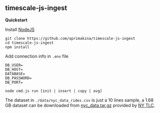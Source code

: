 ## timescale-js-ingest

**Quickstart**

Install [NodeJS](https://nodejs.org/en/download/)

```
git clone https://github.com/aprimakina/timescale-js-ingest
cd timescale-js-ingest
npm install
```

Add connection info in `.env` file

```
DB_USER=
DB_HOST=
DATABASE=
DB_PASSWORD=
DB_PORT=
```

```
node cmd.js run [init | insert | copy | avg]
```

The dataset in `./data/nyc_data_rides.csv` is just a 10 lines sample, a 1.68 GB dataset can be downloaded from [nyc_data.tar.gz](https://timescaledata.blob.core.windows.net/datasets/nyc_data.tar.gz)  provided by [NY TLC](https://www1.nyc.gov/site/tlc/about/tlc-trip-record-data.page).
